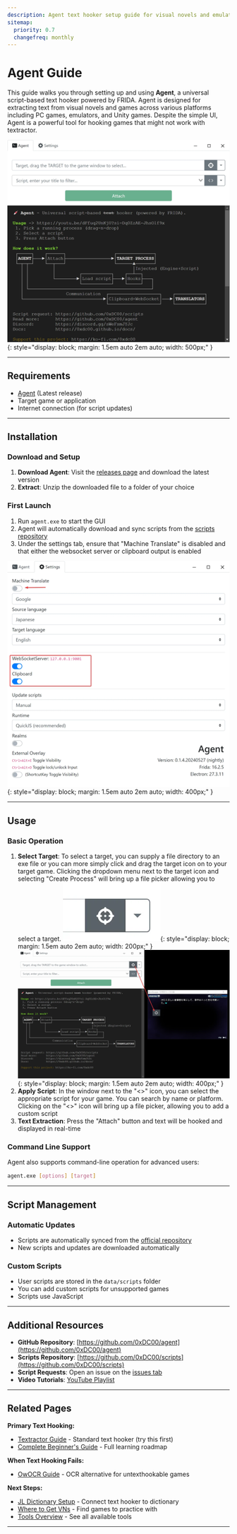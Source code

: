 ```yaml
---
description: Agent text hooker setup guide for visual novels and emulated games. Configure script-based text extraction when standard text hookers fail.
sitemap:
  priority: 0.7
  changefreq: monthly
---
```


# Agent Guide

This guide walks you through setting up and using **Agent**, a universal script-based text hooker powered by FRIDA. Agent is designed for extracting text from visual novels and games across various platforms including PC games, emulators, and Unity games. Despite the simple UI, Agent is a powerful tool for hooking games that might not work with textractor.

![Agent window](assets/agent1.webp){: style="display: block; margin: 1.5em auto 2em auto; width: 500px;" }

---

## Requirements

- [Agent](https://github.com/0xDC00/agent/releases) (Latest release)
- Target game or application
- Internet connection (for script updates)

---

## Installation

### Download and Setup

1. **Download Agent**: Visit the [releases page](https://github.com/0xDC00/agent/releases) and download the latest version
2. **Extract**: Unzip the downloaded file to a folder of your choice

### First Launch

1. Run `agent.exe` to start the GUI
2. Agent will automatically download and sync scripts from the [scripts repository](https://github.com/0xDC00/scripts)
3. Under the settings tab, ensure that "Machine Translate" is disabled and that either the websocket server or clipboard output is enabled

![Agent settings](assets/agent5.webp){: style="display: block; margin: 1.5em auto 2em auto; width: 400px;" }

---

## Usage

### Basic Operation

1. **Select Target**: To select a target, you can supply a file directory to an exe file or you can more simply click and drag the target icon on to your target game. Clicking the dropdown menu next to the target icon and selecting "Create Process" will bring up a file picker allowing you to select a target.
   ![Agent target icon](assets/agent2.webp){: style="display: block; margin: 1.5em auto 2em auto; width: 200px;" }
   ![Agent target icon drag](assets/agent3.webp){: style="display: block; margin: 1.5em auto 2em auto; width: 400px;" }
2. **Apply Script**: In the window next to the "<>" icon, you can select the appropriate script for your game. You can search by name or platform. Clicking on the "<>" icon will bring up a file picker, allowing you to add a custom script
3. **Text Extraction**: Press the "Attach" button and text will be hooked and displayed in real-time

### Command Line Support

Agent also supports command-line operation for advanced users:

```bash
agent.exe [options] [target]
```

---

## Script Management

### Automatic Updates

- Scripts are automatically synced from the [official repository](https://github.com/0xDC00/scripts)
- New scripts and updates are downloaded automatically

### Custom Scripts

- User scripts are stored in the `data/scripts` folder
- You can add custom scripts for unsupported games
- Scripts use JavaScript

---

## Additional Resources

- **GitHub Repository**: [https://github.com/0xDC00/agent](https://github.com/0xDC00/agent)
- **Scripts Repository**: [https://github.com/0xDC00/scripts](https://github.com/0xDC00/scripts)
- **Script Requests**: Open an issue on the [issues tab](https://github.com/0xDC00/scripts/issues)
- **Video Tutorials**: [YouTube Playlist](https://www.youtube.com/watch?v=dFfuq2UnKjU&list=PLTZXVVG9AT6Sbl1Yg42sxzVAS6IMfnaNH&index=2)

---

## Related Pages

**Primary Text Hooking:**

- [Textractor Guide](textractor-guide.md) - Standard text hooker (try this first)
- [Complete Beginner's Guide](guide.md) - Full learning roadmap

**When Text Hooking Fails:**

- [OwOCR Guide](owocr-guide.md) - OCR alternative for untexthookable games

**Next Steps:**

- [JL Dictionary Setup](jl-guide.md) - Connect text hooker to dictionary
- [Where to Get VNs](sources.md) - Find games to practice with
- [Tools Overview](tools.md) - See all available tools
  
---
